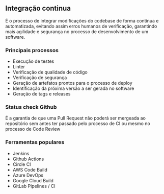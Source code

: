 ## Integração continua

É o processo de integrar modificações do codebase de forma contínua e automatizada, evitando assim erros humanos de verificação,
garantindo mais agilidade e segurança no processo de desenvolvimento de um software.

### Principais processos
- Execução de testes
- Linter
- Verificação de qualidade de código
- Verificação de segurança
- Geração de artefatos prontos para o processo de deploy
- Identificação da próxima versão a ser gerada no software
- Geração de tags e releases

### Status check Github
É a garantia de que uma Pull Request não poderá ser mergeada ao repositório sem antes ter passado pelo processo de CI ou mesmo no processo de Code Review

### Ferramentas populares
- Jenkins
- Github Actions
- Circle CI
- AWS Code Build
- Azure DevOps
- Google Cloud Build
- GitLab Pipelines / CI